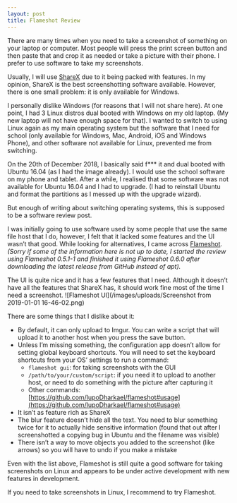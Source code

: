 ```yaml
---
layout: post
title: Flameshot Review
---
```

There are many times when you need to take a screenshot of something on your laptop or computer. Most people will press the print screen button and then paste that and crop it as needed or take a picture with their phone. I prefer to use software to take my screenshots.

Usually, I will use [ShareX](https://getsharex.com) due to it being packed with features. In my opinion, ShareX is the best screenshotting software available. However, there is one small problem: it is only available for Windows.

I personally dislike Windows (for reasons that I will not share here). At one point, I had 3 Linux distros dual booted with Windows on my old laptop. (My new laptop will not have enough space for that). I wanted to switch to using Linux again as my main operating system but the software that I need for school (only available for Windows, Mac, Android, iOS and Windows Phone), and other software not available for Linux, prevented me from switching.

On the 20th of December 2018, I basically said f\*\*\* it and dual booted with Ubuntu 16.04 (as I had the image already). I would use the school software on my phone and tablet. After a while, I realised that some software was not available for Ubuntu 16.04 and I had to upgrade. (I had to reinstall Ubuntu and format the partitions as I messed up with the upgrade wizard).

But enough of writing about switching operating systems, this is supposed to be a software review post.

I was initially going to use software used by some people that use the same file host that I do, however, I felt that it lacked some features and the UI wasn’t that good. While looking for alternatives, I came across [Flameshot](https://github.com/lupoDharkael/flameshot). *(Sorry if some of the information here is not up to date, I started the review using Flameshot 0.5.1-1 and finished it using Flameshot 0.6.0 after downloading the latest release from GitHub instead of apt).*

The UI is quite nice and it has a few features that I need. Although it doesn’t have all the features that ShareX has, it should work fine most of the time I need a screenshot.
![Flameshot UI](/images/uploads/Screenshot from 2019-01-01 16-46-02.png)

There are some things that I dislike about it:
* By default, it can only upload to Imgur. You can write a script that will upload it to another host when you press the save button.
* Unless I’m missing something, the configuration app doesn’t allow for setting global keyboard shortcuts. You will need to set the keyboard shortcuts from your OS’ settings to run a command:
  * `flameshot gui`: for taking screenshots with the GUI
  *  `/path/to/your/custom/script`: if you need it to upload to another host, or need to do something with the picture after capturing it
  * Other commands: [https://github.com/lupoDharkael/flameshot#usage](https://github.com/lupoDharkael/flameshot#usage)
* It isn’t as feature rich as ShareX
* The blur feature doesn’t hide all the text. You need to blur something twice for it to actually hide sensitive information (found that out after I screenshotted a copying bug in Ubuntu and the filename was visible)
* There isn’t a way to move objects you added to the screenshot (like arrows) so you will have to undo if you make a mistake

Even with the list above, Flameshot is still quite a good software for taking screenshots on Linux and appears to be under active development with new features in development.

If you need to take screenshots in Linux, I recommend to try Flameshot.

